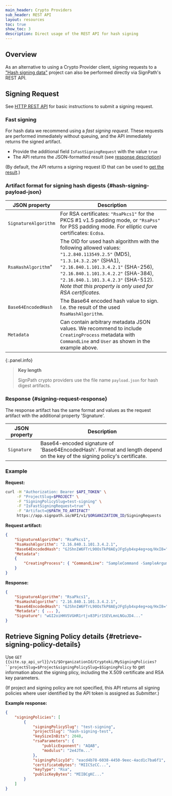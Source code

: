 ```yaml
---
main_header: Crypto Providers
sub_header: REST API
layout: resources
toc: true
show_toc: 3
description: Direct usage of the REST API for hash signing
---
```


## Overview

As an alternative to using a Crypto Provider client, signing requests to a ["Hash signing data"](/documentation/crypto-providers#signpath-project-configuration) project can also be performed directly via SignPath's REST API.

## Signing Request

See [HTTP REST API](/documentation/build-system-integration#rest-api) for basic instructions to submit a signing request.

### Fast signing

For hash data we recommend using a _fast signing request_. These requests are performed immediately without queuing, and the API immediately returns the signed artifact.

* Provide the additional field `IsFastSigningRequest` with the value `true`
* The API returns the JSON-formatted result (see [response description](#signing-request-response))

(By default, the API returns a signing request ID that can be used to [get the result](/documentation/build-system-integration#get-signing-request-data).)

### Artifact format for signing hash digests {#hash-signing-payload-json}

| JSON property        | Description 
|----------------------|--------------
| `SignatureAlgorithm` | For RSA certificates: `"RsaPkcs1"` for the PKCS #1 v1.5 padding mode, or `"RsaPss"` for PSS padding mode. For elliptic curve certificates: `Ecdsa`.
| `RsaHashAlgorithm`"  | The OID for used hash algorithm with the following allowed values: `"1.2.840.113549.2.5"` (MD5), `"1.3.14.3.2.26"` (SHA1), `"2.16.840.1.101.3.4.2.1"` (SHA-256), `"2.16.840.1.101.3.4.2.2"` (SHA-384), `"2.16.840.1.101.3.4.2.3"` (SHA-512). _Note that this property is only used for RSA certificates._
| `Base64EncodedHash`  | The Base64 encoded hash value to sign. I.e. the result of the used `RsaHashAlgorithm`.
| `Metadata`           | Can contain arbitrary metadata JSON values. We recommend to include `CreatingProcess` metadata with `CommandLine` and `User` as shown in the example above.

{:.panel.info}
> **Key length**
> 
> SignPath crypto providers use the file name `payload.json` for hash digest artifacts.

### Response {#signing-request-response}

The response artifact has the same format and values as the request artifact with the additional property 'Signature'.

| JSON property | Description 
|---------------|--------------
| `Signature `  | Base64-encoded signature of 'Base64EncodedHash'. Format and length depend on the key of the signing policy's certificate.

### Example 

**Request:**

~~~ bash
curl -H "Authorization: Bearer $API_TOKEN" \
     -F "ProjectSlug=$PROJECT" \
     -F "SigningPolicySlug=test-signing" \
     -F "IsFastSigningRequest=true" \
     -F "Artifact=@$PATH_TO_ARTIFACT" 
     https://app.signpath.io/API/v1/$ORGANIZATION_ID/SigningRequests
~~~

**Request artifact:**

~~~ json
{
    "SignatureAlgorithm": "RsaPkcs1",
    "RsaHashAlgorithm": "2.16.840.1.101.3.4.2.1",
    "Base64EncodedHash": "GJShnIW6FTrL90OsTkP8AEyJFgSyb4xp4eg+oq/HxI8=",
    "Metadata":
    {
        "CreatingProcess": { "CommandLine": "SampleCommand -SampleArgument", "User": "SampleUser" }
    }
}
~~~

**Response:**

~~~ json
{
    "SignatureAlgorithm": "RsaPkcs1",
    "RsaHashAlgorithm": "2.16.840.1.101.3.4.2.1",
    "Base64EncodedHash": "GJShnIW6FTrL90OsTkP8AEyJFgSyb4xp4eg+oq/HxI8=",
    "Metadata": { ... },
    "Signature": "wGI2oiHHVSVGHR1rtjv83Pir1SEVLmnLNGuJD4..."
}
~~~

## Retrieve Signing Policy details {#retrieve-signing-policy-details}

Use `GET {{site.sp_api_url}}/v1/$OrganizationId/Cryptoki/MySigningPolicies?``projectSlug=$Project&signingPolicySlug=$SigningPolicy` to get information about the signing plicy, including the X.509 certificate and RSA key parameters.

(If project and signing policy are not specified, this API returns all signing policies where user identified by the API token is assigned as _Submitter_.)

**Example response:**

~~~ json
{
    "signingPolicies": [
        {
            "signingPolicySlug": "test-signing",
            "projectSlug": "hash-signing-test",
            "keySizeInBits": 2048,
            "rsaParameters": {
                "publicExponent": "AQAB",
                "modulus": "2e4JTm..."
            },
            "signingPolicyId": "eacd4b78-6038-4450-9eec-4acd1c7ba6f1",
            "certificateBytes": "MIIC5zCC...",
            "keyType": "Rsa",
            "publicKeyBytes": "MIIBCgKC..."
        }
    ]
}
~~~~